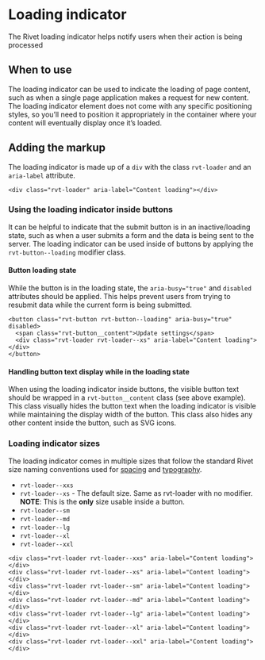 # Loading indicator

The Rivet loading indicator helps notify users when their action is being processed

## When to use

The loading indicator can be used to indicate the loading of page content, such as when a single page application makes a request for new content. The loading indicator element does not come with any specific positioning styles, so you’ll need to position it appropriately in the container where your content will eventually display once it’s loaded.

## Adding the markup

The loading indicator is made up of a `div` with the class `rvt-loader` and an `aria-label` attribute.

```
<div class="rvt-loader" aria-label="Content loading"></div>
```

### Using the loading indicator inside buttons

It can be helpful to indicate that the submit button is in an inactive/loading state, such as when a user submits a form and the data is being sent to the server. The loading indicator can be used inside of buttons by applying the `rvt-button--loading` modifier class.

#### Button loading state

While the button is in the loading state, the `aria-busy="true"` and `disabled` attributes should be applied. This helps prevent users from trying to resubmit data while the current form is being submitted.

```
<button class="rvt-button rvt-button--loading" aria-busy="true" disabled>
  <span class="rvt-button__content">Update settings</span>
  <div class="rvt-loader rvt-loader--xs" aria-label="Content loading"></div>
</button>
```

#### Handling button text display while in the loading state

When using the loading indicator inside buttons, the visible button text should be wrapped in a `rvt-button__content` class (see above example). This class visually hides the button text when the loading indicator is visible while maintaining the display width of the button. This class also hides any other content inside the button, such as SVG icons.

### Loading indicator sizes

The loading indicator comes in multiple sizes that follow the standard Rivet size naming conventions used for [spacing](#) and [typography](#).

- `rvt-loader--xxs`
- `rvt-loader--xs` - The default size. Same as rvt-loader with no modifier. **NOTE**: This is the **only** size usable inside a button.
- `rvt-loader--sm`
- `rvt-loader--md`
- `rvt-loader--lg`
- `rvt-loader--xl`
- `rvt-loader--xxl`

```
<div class="rvt-loader rvt-loader--xxs" aria-label="Content loading"></div>
<div class="rvt-loader rvt-loader--xs" aria-label="Content loading"></div>
<div class="rvt-loader rvt-loader--sm" aria-label="Content loading"></div>
<div class="rvt-loader rvt-loader--md" aria-label="Content loading"></div>
<div class="rvt-loader rvt-loader--lg" aria-label="Content loading"></div>
<div class="rvt-loader rvt-loader--xl" aria-label="Content loading"></div>
<div class="rvt-loader rvt-loader--xxl" aria-label="Content loading"></div>
```